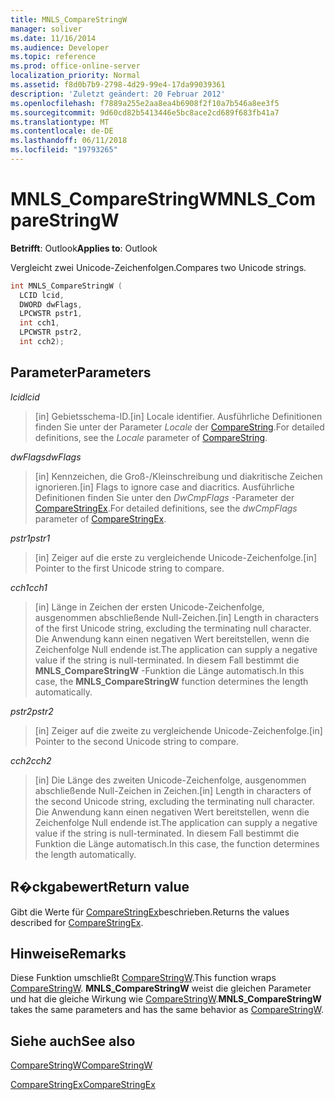 ```yaml
---
title: MNLS_CompareStringW
manager: soliver
ms.date: 11/16/2014
ms.audience: Developer
ms.topic: reference
ms.prod: office-online-server
localization_priority: Normal
ms.assetid: f8d0b7b9-2798-4d29-99e4-17da99039361
description: 'Zuletzt geändert: 20 Februar 2012'
ms.openlocfilehash: f7889a255e2aa8ea4b6908f2f10a7b546a8ee3f5
ms.sourcegitcommit: 9d60cd82b5413446e5bc8ace2cd689f683fb41a7
ms.translationtype: MT
ms.contentlocale: de-DE
ms.lasthandoff: 06/11/2018
ms.locfileid: "19793265"
---
```

# <a name="mnlscomparestringw"></a><span data-ttu-id="aabb4-103">MNLS_CompareStringW</span><span class="sxs-lookup"><span data-stu-id="aabb4-103">MNLS_CompareStringW</span></span>

  
  
<span data-ttu-id="aabb4-104">**Betrifft**: Outlook</span><span class="sxs-lookup"><span data-stu-id="aabb4-104">**Applies to**: Outlook</span></span> 
  
<span data-ttu-id="aabb4-105">Vergleicht zwei Unicode-Zeichenfolgen.</span><span class="sxs-lookup"><span data-stu-id="aabb4-105">Compares two Unicode strings.</span></span>
  
```cpp
int MNLS_CompareStringW (
  LCID lcid,
  DWORD dwFlags,
  LPCWSTR pstr1,
  int cch1,
  LPCWSTR pstr2,
  int cch2);
```

## <a name="parameters"></a><span data-ttu-id="aabb4-106">Parameter</span><span class="sxs-lookup"><span data-stu-id="aabb4-106">Parameters</span></span>

 <span data-ttu-id="aabb4-107">_lcid_</span><span class="sxs-lookup"><span data-stu-id="aabb4-107">_lcid_</span></span>
  
> <span data-ttu-id="aabb4-108">[in] Gebietsschema-ID.</span><span class="sxs-lookup"><span data-stu-id="aabb4-108">[in] Locale identifier.</span></span> <span data-ttu-id="aabb4-109">Ausführliche Definitionen finden Sie unter der Parameter _Locale_ der [CompareString](http://msdn.microsoft.com/de-de/library/dd317759%28VS.85%29.aspx).</span><span class="sxs-lookup"><span data-stu-id="aabb4-109">For detailed definitions, see the  _Locale_ parameter of [CompareString](http://msdn.microsoft.com/de-de/library/dd317759%28VS.85%29.aspx).</span></span>
    
 <span data-ttu-id="aabb4-110">_dwFlags_</span><span class="sxs-lookup"><span data-stu-id="aabb4-110">_dwFlags_</span></span>
  
> <span data-ttu-id="aabb4-111">[in] Kennzeichen, die Groß-/Kleinschreibung und diakritische Zeichen ignorieren.</span><span class="sxs-lookup"><span data-stu-id="aabb4-111">[in] Flags to ignore case and diacritics.</span></span> <span data-ttu-id="aabb4-112">Ausführliche Definitionen finden Sie unter den _DwCmpFlags_ -Parameter der [CompareStringEx](http://msdn.microsoft.com/de-de/library/dd317761%28VS.85%29.aspx).</span><span class="sxs-lookup"><span data-stu-id="aabb4-112">For detailed definitions, see the  _dwCmpFlags_ parameter of [CompareStringEx](http://msdn.microsoft.com/de-de/library/dd317761%28VS.85%29.aspx).</span></span>
    
 <span data-ttu-id="aabb4-113">_pstr1_</span><span class="sxs-lookup"><span data-stu-id="aabb4-113">_pstr1_</span></span>
  
> <span data-ttu-id="aabb4-114">[in] Zeiger auf die erste zu vergleichende Unicode-Zeichenfolge.</span><span class="sxs-lookup"><span data-stu-id="aabb4-114">[in] Pointer to the first Unicode string to compare.</span></span>
    
 <span data-ttu-id="aabb4-115">_cch1_</span><span class="sxs-lookup"><span data-stu-id="aabb4-115">_cch1_</span></span>
  
> <span data-ttu-id="aabb4-116">[in] Länge in Zeichen der ersten Unicode-Zeichenfolge, ausgenommen abschließende Null-Zeichen.</span><span class="sxs-lookup"><span data-stu-id="aabb4-116">[in] Length in characters of the first Unicode string, excluding the terminating null character.</span></span> <span data-ttu-id="aabb4-117">Die Anwendung kann einen negativen Wert bereitstellen, wenn die Zeichenfolge Null endende ist.</span><span class="sxs-lookup"><span data-stu-id="aabb4-117">The application can supply a negative value if the string is null-terminated.</span></span> <span data-ttu-id="aabb4-118">In diesem Fall bestimmt die **MNLS_CompareStringW** -Funktion die Länge automatisch.</span><span class="sxs-lookup"><span data-stu-id="aabb4-118">In this case, the **MNLS_CompareStringW** function determines the length automatically.</span></span> 
    
 <span data-ttu-id="aabb4-119">_pstr2_</span><span class="sxs-lookup"><span data-stu-id="aabb4-119">_pstr2_</span></span>
  
> <span data-ttu-id="aabb4-120">[in] Zeiger auf die zweite zu vergleichende Unicode-Zeichenfolge.</span><span class="sxs-lookup"><span data-stu-id="aabb4-120">[in] Pointer to the second Unicode string to compare.</span></span>
    
 <span data-ttu-id="aabb4-121">_cch2_</span><span class="sxs-lookup"><span data-stu-id="aabb4-121">_cch2_</span></span>
  
> <span data-ttu-id="aabb4-122">[in] Die Länge des zweiten Unicode-Zeichenfolge, ausgenommen abschließende Null-Zeichen in Zeichen.</span><span class="sxs-lookup"><span data-stu-id="aabb4-122">[in] Length in characters of the second Unicode string, excluding the terminating null character.</span></span> <span data-ttu-id="aabb4-123">Die Anwendung kann einen negativen Wert bereitstellen, wenn die Zeichenfolge Null endende ist.</span><span class="sxs-lookup"><span data-stu-id="aabb4-123">The application can supply a negative value if the string is null-terminated.</span></span> <span data-ttu-id="aabb4-124">In diesem Fall bestimmt die Funktion die Länge automatisch.</span><span class="sxs-lookup"><span data-stu-id="aabb4-124">In this case, the function determines the length automatically.</span></span>
    
## <a name="return-value"></a><span data-ttu-id="aabb4-125">R�ckgabewert</span><span class="sxs-lookup"><span data-stu-id="aabb4-125">Return value</span></span>

<span data-ttu-id="aabb4-126">Gibt die Werte für [CompareStringEx](http://msdn.microsoft.com/de-de/library/dd317761%28VS.85%29.aspx)beschrieben.</span><span class="sxs-lookup"><span data-stu-id="aabb4-126">Returns the values described for [CompareStringEx](http://msdn.microsoft.com/de-de/library/dd317761%28VS.85%29.aspx).</span></span>
  
## <a name="remarks"></a><span data-ttu-id="aabb4-127">Hinweise</span><span class="sxs-lookup"><span data-stu-id="aabb4-127">Remarks</span></span>

<span data-ttu-id="aabb4-128">Diese Funktion umschließt [CompareStringW](http://msdn.microsoft.com/de-de/library/dd317759%28VS.85%29.aspx).</span><span class="sxs-lookup"><span data-stu-id="aabb4-128">This function wraps [CompareStringW](http://msdn.microsoft.com/de-de/library/dd317759%28VS.85%29.aspx).</span></span> <span data-ttu-id="aabb4-129">**MNLS_CompareStringW** weist die gleichen Parameter und hat die gleiche Wirkung wie [CompareStringW](http://msdn.microsoft.com/de-de/library/dd317759%28VS.85%29.aspx).</span><span class="sxs-lookup"><span data-stu-id="aabb4-129">**MNLS_CompareStringW** takes the same parameters and has the same behavior as [CompareStringW](http://msdn.microsoft.com/de-de/library/dd317759%28VS.85%29.aspx).</span></span>
  
## <a name="see-also"></a><span data-ttu-id="aabb4-130">Siehe auch</span><span class="sxs-lookup"><span data-stu-id="aabb4-130">See also</span></span>



[<span data-ttu-id="aabb4-131">CompareStringW</span><span class="sxs-lookup"><span data-stu-id="aabb4-131">CompareStringW</span></span>](http://msdn.microsoft.com/de-de/library/dd317759%28VS.85%29.aspx)
  
[<span data-ttu-id="aabb4-132">CompareStringEx</span><span class="sxs-lookup"><span data-stu-id="aabb4-132">CompareStringEx</span></span>](http://msdn.microsoft.com/de-de/library/dd317761%28VS.85%29.aspx)

